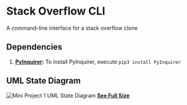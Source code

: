 # Stack Overflow CLI
A command-line interface for a stack overflow clone

## Dependencies
1. **[PyInquirer](https://github.com/CITGuru/PyInquirer):** To install PyInquirer, execute ```pip3 install PyInquirer```

## UML State Diagram
![Mini Project 1 UML State Diagram](https://user-images.githubusercontent.com/39068407/96800845-8e301b80-13c3-11eb-897a-17297863da41.png)
**[See Full Size](https://user-images.githubusercontent.com/39068407/96800845-8e301b80-13c3-11eb-897a-17297863da41.png)**
